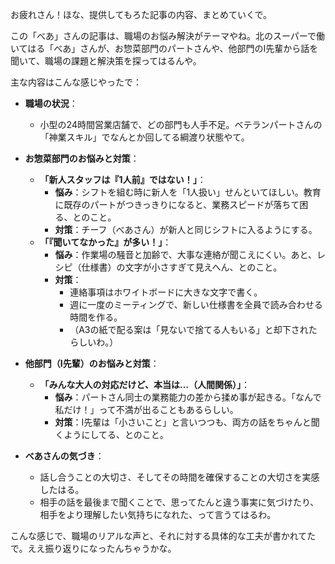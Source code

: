 お疲れさん！ほな、提供してもろた記事の内容、まとめていくで。

この「べあ」さんの記事は、職場のお悩み解決がテーマやね。北のスーパーで働いてはる「べあ」さんが、お惣菜部門のパートさんや、他部門のI先輩から話を聞いて、職場の課題と解決策を探ってはるんや。

主な内容はこんな感じやったで：

*   **職場の状況**：
    *   小型の24時間営業店舗で、どの部門も人手不足。ベテランパートさんの「神業スキル」でなんとか回してる綱渡り状態やて。

*   **お惣菜部門のお悩みと対策**：
    *   **「新人スタッフは『1人前』ではない！」**：
        *   **悩み**：シフトを組む時に新人を「1人扱い」せんといてほしい。教育に既存のパートがつきっきりになると、業務スピードが落ちて困る、とのこと。
        *   **対策**：チーフ（べあさん）が新人と同じシフトに入るようにする。
    *   **「『聞いてなかった』が多い！」**：
        *   **悩み**：作業場の騒音と加齢で、大事な連絡が聞こえにくい。あと、レシピ（仕様書）の文字が小さすぎて見えへん、とのこと。
        *   **対策**：
            *   連絡事項はホワイトボードに大きな文字で書く。
            *   週に一度のミーティングで、新しい仕様書を全員で読み合わせる時間を作る。
            *   （A3の紙で配る案は「見ないで捨てる人もいる」と却下されたらしいわ。）

*   **他部門（I先輩）のお悩みと対策**：
    *   **「みんな大人の対応だけど、本当は…（人間関係）」**：
        *   **悩み**：パートさん同士の業務能力の差から揉め事が起きる。「なんで私だけ！」って不満が出ることもあるらしい。
        *   **対策**：I先輩は「小さいこと」と言いつつも、両方の話をちゃんと聞くようにしてる、とのこと。

*   **べあさんの気づき**：
    *   話し合うことの大切さ、そしてその時間を確保することの大切さを実感したはる。
    *   相手の話を最後まで聞くことで、思ってたんと違う事実に気づけたり、相手をより理解したい気持ちになれた、って言うてはるわ。

こんな感じで、職場のリアルな声と、それに対する具体的な工夫が書かれてたで。ええ振り返りになったんちゃうかな。